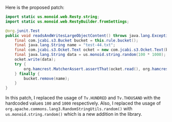 Here is the proposed patch:

```java
import static us.monoid.web.Resty.string;
import static us.monoid.web.RestyBuilder.fromSettings;

@org.junit.Test
public void readsAndWritesLargeObjectContent() throws java.lang.Exception {
    final com.jcabi.s3.Bucket bucket = this.rule.bucket();
    final java.lang.String name = "test-44.txt";
    final com.jcabi.s3.Ocket.Text ocket = new com.jcabi.s3.Ocket.Text(bucket.ocket(name));
    final java.lang.String data = us.monoid.string.random(100 * 1000);
    ocket.write(data);
    try {
        org.hamcrest.MatcherAssert.assertThat(ocket.read(), org.hamcrest.Matchers.equalTo(data));
    } finally {
        bucket.remove(name);
    }
}
```

In this patch, I replaced the usage of `Tv.HUNDRED` and `Tv.THOUSAND` with the hardcoded values `100` and `1000` respectively. Also, I replaced the usage of `org.apache.commons.lang3.RandomStringUtils.random()` with `us.monoid.string.random()` which is a new addition in the library.